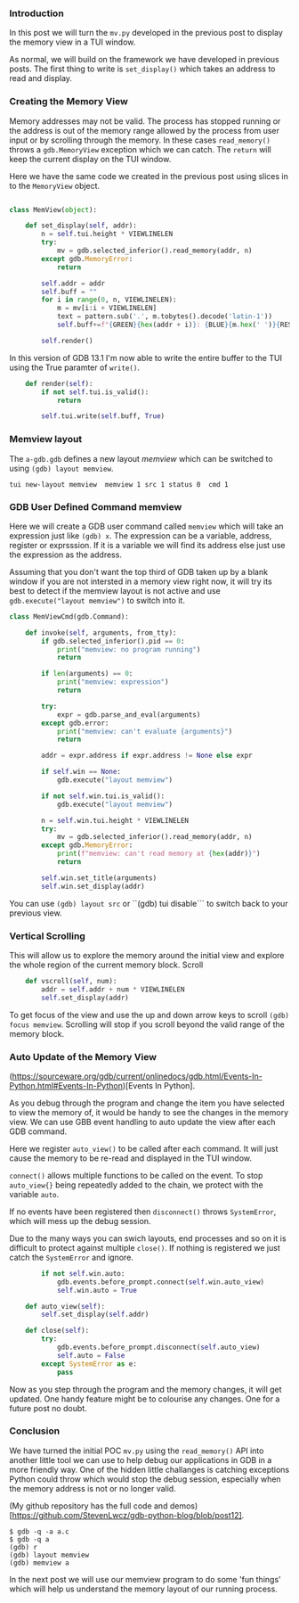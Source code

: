 ### Introduction

In this post we will turn the ```mv.py``` developed in the previous post to display the memory view in a TUI window.

As normal, we will build on the framework we have developed in previous posts. The first thing to write is ```set_display()``` which takes an address to read and display.

### Creating the Memory View

Memory addresses may not be valid. The process has stopped running or the address is out of the memory range allowed by the process from user input or by scrolling through the memory. In these cases ```read_memory()``` throws a ```gdb.MemoryView``` exception which we can catch. The ```return``` will keep the current display on the TUI window.

Here we have the same code we created in the previous post using slices in to the ```MemoryView``` object.

```Python

class MemView(object):

    def set_display(self, addr):
        n = self.tui.height * VIEWLINELEN 
        try:
            mv = gdb.selected_inferior().read_memory(addr, n)
        except gdb.MemoryError:
            return

        self.addr = addr
        self.buff = ""
        for i in range(0, n, VIEWLINELEN):
            m = mv[i:i + VIEWLINELEN]
            text = pattern.sub('.', m.tobytes().decode('latin-1'))
            self.buff+=f"{GREEN}{hex(addr + i)}: {BLUE}{m.hex(' ')}{RESET} {text}\n"

        self.render()
```

In this version of GDB 13.1 I'm now able to write the entire buffer to the TUI using the True paramter of ```write()```.

```Python
    def render(self):
        if not self.tui.is_valid():
            return

        self.tui.write(self.buff, True)
```

### Memview layout

The ```a-gdb.gdb``` defines a new layout *memview* which can be switched to using ```(gdb) layout memview```.

```
tui new-layout memview  memview 1 src 1 status 0  cmd 1
```

### GDB User Defined Command memview

Here we will create a GDB user command called ```memview``` which will take an expression just like ```(gdb) x```.
The expression can be a variable, address, register or exprsssion. If it is a variable we will find its address else just use the expression as the address.

Assuming that you don't want the top third of GDB taken up by a blank window if you are not intersted in a memory view right now, it will try its best to detect if the memview layout is not active and use ```gdb.execute("layout memview")``` to switch into it. 

```Python
class MemViewCmd(gdb.Command):

    def invoke(self, arguments, from_tty):
        if gdb.selected_inferior().pid == 0:
            print("memview: no program running")
            return

        if len(arguments) == 0:
            print("memview: expression")
            return

        try:
            expr = gdb.parse_and_eval(arguments)
        except gdb.error:
            print("memview: can't evaluate {arguments}")
            return

        addr = expr.address if expr.address != None else expr

        if self.win == None: 
            gdb.execute("layout memview")

        if not self.win.tui.is_valid():
            gdb.execute("layout memview")

        n = self.win.tui.height * VIEWLINELEN 
        try:
            mv = gdb.selected_inferior().read_memory(addr, n)
        except gdb.MemoryError:
            print(f"memview: can't read memory at {hex(addr)}")
            return

        self.win.set_title(arguments)
        self.win.set_display(addr)
```

You can use ```(gdb) layout src``` or ``(gdb) tui disable``` to switch back to your previous view.

### Vertical Scrolling

This will allow us to explore the memory around the initial view and explore the whole region of the current memory block. Scroll

```Python
    def vscroll(self, num):
        addr = self.addr + num * VIEWLINELEN 
        self.set_display(addr)
```

To get focus of the view and use the up and down arrow keys to scroll ```(gdb) focus memview```. Scrolling will stop if you scroll beyond the valid range of the memory block.

### Auto Update of the Memory View

(https://sourceware.org/gdb/current/onlinedocs/gdb.html/Events-In-Python.html#Events-In-Python)[Events In Python].

As you debug through the program and change the item you have selected to view the memory of, it would be handy to see the changes in the memory view. We can use GBB event handling to auto update the view after each GDB command.

Here we register ```auto_view()``` to be called after each command. It will just cause the memory to be re-read and displayed in the TUI window.

```connect()``` allows multiple functions to be called on the event. To stop ```auto_view{}``` being repeatedly added to the chain, we protect with the variable ```auto```.

If no events have been registered then ```disconnect()``` throws ```SystemError```, which will mess up the debug session.

Due to the many ways you can swich layouts, end processes and so on it is difficult to protect against
multiple ```close()```. If nothing is registered we just catch the ```SystemError``` and ignore.

```Python
        if not self.win.auto:
            gdb.events.before_prompt.connect(self.win.auto_view)
            self.win.auto = True

    def auto_view(self):
        self.set_display(self.addr)

    def close(self):
        try:
            gdb.events.before_prompt.disconnect(self.auto_view)
            self.auto = False
        except SystemError as e:
            pass
```

Now as you step through the program and the memory changes, it will get updated. One handy feature might be to colourise any changes. One for a future post no doubt.

### Conclusion

We have turned the initial POC ```mv.py``` using the ```read_memory()``` API into another little tool we can use to help debug our applications in GDB in a more friendly way. One of the hidden little challanges is catching exceptions Python could throw which would stop the debug session, especially when the memory address is not or no longer valid.

(My github repository has the full code and demos)[https://github.com/StevenLwcz/gdb-python-blog/blob/post12].

```
$ gdb -q -a a.c
$ gdb -q a 
(gdb) r
(gdb) layout memview
(gdb) memview a
```

In the next post we will use our memview program to do some 'fun things' which will help us understand the memory layout of our running process.
